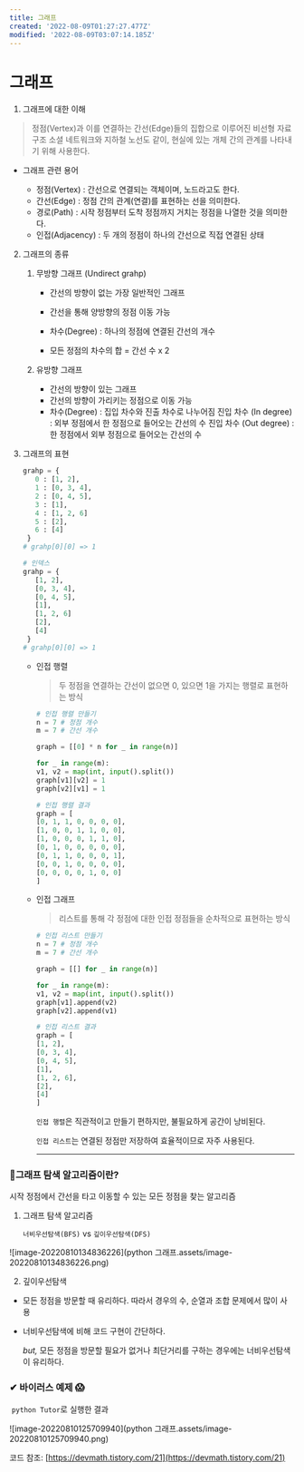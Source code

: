 ```yaml
---
title: 그래프
created: '2022-08-09T01:27:27.477Z'
modified: '2022-08-09T03:07:14.185Z'
---
```


# 그래프

1. 그래프에 대한 이해
>정점(Vertex)과 이를 연결하는 간선(Edge)들의 집합으로 이루어진 비선형 자료구조
소셜 네트워크와 지하철 노선도 같이, 현실에 있는 개체 간의 관계를 나타내기 위해 사용한다.

- 그래프 관련 용어

  - 정점(Vertex) : 간선으로 연결되는 객체이며, 노드라고도 한다.
  - 간선(Edge) : 정점 간의 관계(연결)를 표현하는 선을 의미한다.
  - 경로(Path) : 시작 정점부터 도착 정점까지 거치는 정점을 나열한 것을 의미한다.
  - 인접(Adjacency) : 두 개의 정점이 하나의 간선으로 직접 연결된 상태



2. 그래프의 종류

    1. 무방향 그래프 (Undirect grahp)
        - 간선의 방향이 없는 가장 일반적인 그래프
        
        - 간선을 통해 양방향의 정점 이동 가능
        
        - 차수(Degree) : 하나의 정점에 연결된 간선의 개수
        
        - 모든 정점의 차수의 합 = 간선 수 x 2
        
          
        
    2. 유방향 그래프
        - 간선의 방향이 있는 그래프
        - 간선의 방향이 가리키는 정점으로 이동 가능
        - 차수(Degree) : 집입 차수와 진출 차수로 나누어짐
            진입 차수 (In degree) : 외부 정점에서 한 정점으로 들어오는 간선의 수
            진입 차수 (Out degree) : 한 정점에서 외부 정점으로 들어오는 간선의 수

    

 3. 그래프의 표현

    ```python
    grahp = {
       0 : [1, 2],
       1 : [0, 3, 4],
       2 : [0, 4, 5],
       3 : [1],
       4 : [1, 2, 6]
       5 : [2],
       6 : [4]
     }
    # grahp[0][0] => 1
    
    # 인덱스
    grahp = {
       [1, 2],
       [0, 3, 4],
       [0, 4, 5],
       [1],
       [1, 2, 6]
       [2],
       [4]
     }
    # grahp[0][0] => 1
    ```

    - 인접 행렬

      > 두 정점을 연결하는 간선이 없으면 0, 있으면 1을 가지는 행렬로 표현하는 방식

      ```python
      # 인접 행렬 만들기
      n = 7 # 정점 개수
      m = 7 # 간선 개수
      
      graph = [[0] * n for _ in range(n)]
      
      for _ in range(m):
      v1, v2 = map(int, input().split())
      graph[v1][v2] = 1
      graph[v2][v1] = 1
      
      # 인접 행렬 결과
      graph = [
      [0, 1, 1, 0, 0, 0, 0],
      [1, 0, 0, 1, 1, 0, 0],
      [1, 0, 0, 0, 1, 1, 0],
      [0, 1, 0, 0, 0, 0, 0],
      [0, 1, 1, 0, 0, 0, 1],
      [0, 0, 1, 0, 0, 0, 0],
      [0, 0, 0, 0, 1, 0, 0]
      ]
      ```

      

    - 인접 그래프

      > 리스트를 통해 각 정점에 대한 인접 정점들을 순차적으로 표현하는 방식

      ```python
      # 인접 리스트 만들기
      n = 7 # 정점 개수
      m = 7 # 간선 개수
      
      graph = [[] for _ in range(n)]
      
      for _ in range(m):
      v1, v2 = map(int, input().split())
      graph[v1].append(v2)
      graph[v2].append(v1)
      
      # 인접 리스트 결과
      graph = [
      [1, 2],
      [0, 3, 4],
      [0, 4, 5],
      [1],
      [1, 2, 6],
      [2],
      [4]
      ]
      ```

      ```인접 행렬```은 직관적이고 만들기 편하지만, 불필요하게 공간이 낭비된다.

      ```인접 리스트```는 연결된 정점만 저장하여 효율적이므로 자주 사용된다.

      ----

      

### 📌그래프 탐색 알고리즘이란?

시작 정점에서 간선을 타고 이동할 수 있는 모든 정점을 찾는 알고리즘



1. 그래프 탐색 알고리즘

   ```너비우선탐색(BFS)``` vs ```깊이우선탐색(DFS) ``` 

![image-20220810134836226](python 그래프.assets/image-20220810134836226.png)



2.  깊이우선탐색

   - 모든 정점을 방문할 때 유리하다. 따라서 경우의 수, 순열과 조합 문제에서 많이 사용

   - 너비우선탐색에 비해 코드 구현이 간단하다.

     _but,_ 모든 정점을 방문할 필요가 없거나 최단거리를 구하는 경우에는 너비우선탐색이 유리하다.

   

   

   ### ✔ 바이러스 예제 😱

   ​	```python Tutor```로 실행한 결과

![image-20220810125709940](python 그래프.assets/image-20220810125709940.png)

코드 참조: [https://devmath.tistory.com/21](https://devmath.tistory.com/21)

